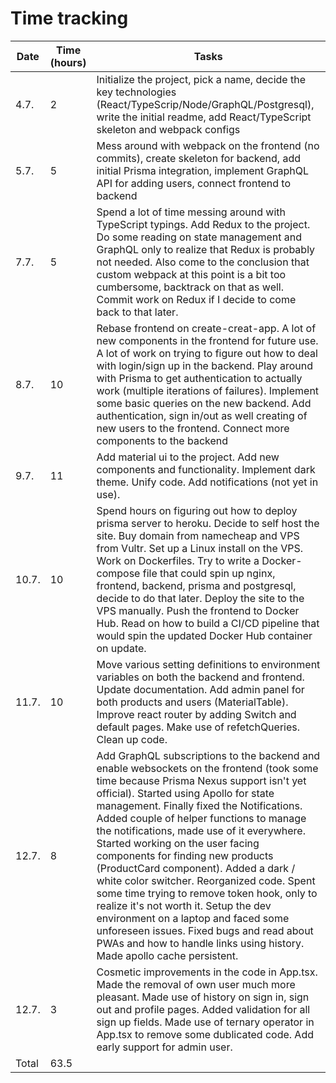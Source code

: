 # Time tracking

| Date  | Time (hours) | Tasks                                                                                                                                                                                                                                                                                                                                                                                                                                                                                                          |
| ----- | ------------ | -------------------------------------------------------------------------------------------------------------------------------------------------------------------------------------------------------------------------------------------------------------------------------------------------------------------------------------------------------------------------------------------------------------------------------------------------------------------------------------------------------------- |
| 4.7.  | 2            | Initialize the project, pick a name, decide the key technologies (React/TypeScrip/Node/GraphQL/Postgresql), write the initial readme, add React/TypeScript skeleton and webpack configs                                                                                                                                                                                                                                                                                                                        |
| 5.7.  | 5            | Mess around with webpack on the frontend (no commits), create skeleton for backend, add initial Prisma integration, implement GraphQL API for adding users, connect frontend to backend                                                                                                                                                                                                                                                                                                                        |
| 7.7.  | 5            | Spend a lot of time messing around with TypeScript typings. Add Redux to the project. Do some reading on state management and GraphQL only to realize that Redux is probably not needed. Also come to the conclusion that custom webpack at this point is a bit too cumbersome, backtrack on that as well. Commit work on Redux if I decide to come back to that later.                                                                                                                                        |
| 8.7.  | 10           | Rebase frontend on create-creat-app. A lot of new components in the frontend for future use. A lot of work on trying to figure out how to deal with login/sign up in the backend. Play around with Prisma to get authentication to actually work (multiple iterations of failures). Implement some basic queries on the new backend. Add authentication, sign in/out as well creating of new users to the frontend. Connect more components to the backend                                                     |
| 9.7.  | 11           | Add material ui to the project. Add new components and functionality. Implement dark theme. Unify code. Add notifications (not yet in use).                                                                                                                                                                                                                                                                                                                                                                    |
| 10.7. | 10           | Spend hours on figuring out how to deploy prisma server to heroku. Decide to self host the site. Buy domain from namecheap and VPS from Vultr. Set up a Linux install on the VPS. Work on Dockerfiles. Try to write a Docker-compose file that could spin up nginx, frontend, backend, prisma and postgresql, decide to do that later. Deploy the site to the VPS manually. Push the frontend to Docker Hub. Read on how to build a CI/CD pipeline that would spin the updated Docker Hub container on update. |
| 11.7. | 10           | Move various setting definitions to environment variables on both the backend and frontend. Update documentation. Add admin panel for both products and users (MaterialTable). Improve react router by adding Switch and default pages. Make use of refetchQueries. Clean up code.                                                                                                                                                                                                                             |
| 12.7. | 8          | Add GraphQL subscriptions to the backend and enable websockets on the frontend (took some time because Prisma Nexus support isn't yet official). Started using Apollo for state management. Finally fixed the Notifications. Added couple of helper functions to manage the notifications, made use of it everywhere. Started working on the user facing components for finding new products (ProductCard component). Added a dark / white color switcher. Reorganized code. Spent some time trying to remove token hook, only to realize it's not worth it. Setup the dev environment on a laptop and faced some unforeseen issues. Fixed bugs and read about PWAs and how to handle links using history. Made apollo cache persistent.                                                                                                                                                                                        |
| 12.7. | 3          | Cosmetic improvements in the code in App.tsx. Made the removal of own user much more pleasant. Made use of history on sign in, sign out and profile pages. Added validation for all sign up fields. Made use of ternary operator in App.tsx to remove some dublicated code. Add early support for admin user.                                                                                                                                                                              |
| Total | 63.5         |                                                                                                                                                                                                                                                                                                                                                                                                                                                                                                                |
